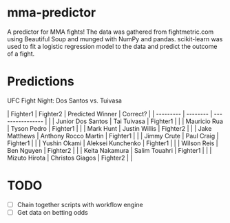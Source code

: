# mma-predictor
A predictor for MMA fights!
The data was gathered from fightmetric.com using Beautiful Soup and munged with NumPy and pandas. scikit-learn was used to fit a logistic regression model to the data and predict the outcome of a fight.

# Predictions
UFC Fight Night: Dos Santos vs. Tuivasa

| Fighter1  | Fighter2 | Predicted Winner | Correct? |
| --------- | -------- | ---------------- | |
| Junior Dos Santos  | Tai Tuivasa  | Fighter1 | |
| Mauricio Rua | Tyson Pedro  | Fighter1 | |
| Mark Hunt | Justin Willis | Fighter2 | |
| Jake Matthews | Anthony Rocco Martin | Fighter1 | |
| Jimmy Crute | Paul Craig | Fighter1 | |
| Yushin Okami | Aleksei Kunchenko | Fighter1 | |
| Wilson Reis | Ben Nguyen | Fighter2 | |
| Keita Nakamura | Salim Touahri | Fighter1 | |
| Mizuto Hirota | Christos Giagos | Fighter2 | |

# TODO
- [ ] Chain together scripts with workflow engine
- [ ] Get data on betting odds
